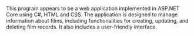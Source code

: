 
This program appears to be a web application implemented in ASP.NET Core using C#, HTML and CSS. 
The application is designed to manage information about films, including functionalities for creating, updating, and deleting film records.
It also includes a user-friendly interface.
